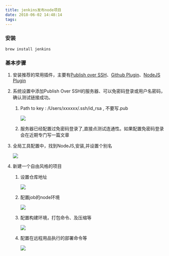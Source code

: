 ```yaml
---
title: jenkins发布node项目
date: 2018-06-02 14:48:14
tags:
---
```


### 安装

```shell
brew install jenkins
```
<!-- more -->
### 基本步骤

1. 安装推荐的常用插件，主要有[Publish over SSH](https://wiki.jenkins.io/display/JENKINS/Publish+Over+SSH+Plugin)、[Github Plugin](https://wiki.jenkins.io/display/JENKINS/Github%20Plugin)、[NodeJS Plugin](https://wiki.jenkins.io/display/JENKINS/NodeJS+Plugin)

2. 系统设置中添加Publish Over SSH的服务器、可以免密码登录或用户名密码，确认测试链接成功。

   1. Path to key : /Users/xxxxxx/.ssh/id_rsa , 不要写.pub

      ![](/assets/blogImg/jenkins_add_server.png)

   2. 服务器已经配置过免密码登录了,直接点测试连通性。如果配置免密码登录会在近期专门写一篇文章

3. 全局工具配置中，找到NodeJS,安装,并设置个别名

   ![](/assets/blogImg/jenkins_nodejs.png)

4. 新建一个自由风格的项目

    1. 设置仓库地址

       ![](/assets/blogImg/jekins_1.png)

   	2. 配置job的node环境

       ![](/assets/blogImg/jenkins_2.png)

   	3. 配置构建环境，打包命令、及压缩等

       ![](/assets/blogImg/jenkins_3.png)

   	4. 配置在远程用品执行的部署命令等

       ![](/assets/blogImg/jenkins_4.png)

